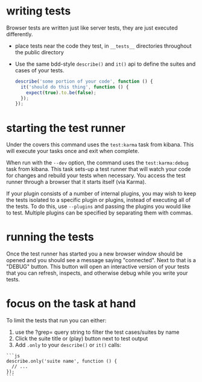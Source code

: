 writing tests
=============

Browser tests are written just like server tests, they are just executed differently.

  - place tests near the code they test, in `__tests__` directories throughout
    the public directory

  - Use the same bdd-style `describe()` and `it()`
    api to define the suites and cases of your tests.

    ```js
    describe('some portion of your code', function () {
      it('should do this thing', function () {
        expect(true).to.be(false);
      });
    });
    ```


starting the test runner
========================

Under the covers this command uses the `test:karma` task from kibana. This will execute
your tasks once and exit when complete.

When run with the `--dev` option, the command uses the `test:karma:debug` task from kibana.
This task sets-up a test runner that will watch your code for changes and rebuild your
tests when necessary. You access the test runner through a browser that it starts itself
(via Karma).

If your plugin consists of a number of internal plugins, you may wish to keep the tests
isolated to a specific plugin or plugins, instead of executing all of the tests. To do this,
use `--plugins` and passing the plugins you would like to test. Multiple plugins can be
specified by separating them with commas.


running the tests
=================

Once the test runner has started you a new browser window should be opened and you should
see a message saying "connected". Next to that is a "DEBUG" button. This button will open
an interactive version of your tests that you can refresh, inspects, and otherwise debug
while you write your tests.


focus on the task at hand
=========================

To limit the tests that run you can either:

  1. use the ?grep= query string to filter the test cases/suites by name
  2. Click the suite title or (play) button next to test output
  3. Add `.only` to your `describe()` or `it()` calls:

    ```js
    describe.only('suite name', function () {
      // ...
    });
    ```
